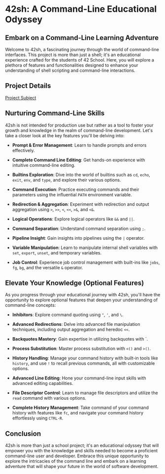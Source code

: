 # 42sh: A Command-Line Educational Odyssey

## Embark on a Command-Line Learning Adventure

Welcome to 42sh, a fascinating journey through the world of command-line interfaces. This project is more than just a shell; it's an educational experience crafted for the students of 42 School. Here, you will explore a plethora of features and functionalities designed to enhance your understanding of shell scripting and command-line interactions.

## Project Details

[Project Subject](https://cdn.intra.42.fr/pdf/pdf/183/42sh.fr.pdf)

## Nurturing Command-Line Skills

42sh is not intended for production use but rather as a tool to foster your growth and knowledge in the realm of command-line development. Let's take a closer look at the key features you'll be delving into:

- **Prompt & Error Management**: Learn to handle prompts and errors effectively.

- **Complete Command Line Editing**: Get hands-on experience with intuitive command-line editing.

- **Builtins Exploration**: Dive into the world of builtins such as `cd`, `echo`, `exit`, `env`, and `type`, and explore their various options.

- **Command Execution**: Practice executing commands and their parameters using the influential `PATH` environment variable.

- **Redirection & Aggregation**: Experiment with redirection and output aggregation using `>`, `>>`, `<`, `<<`, `>&`, and `<&`.

- **Logical Operations**: Explore logical operators like `&&` and `||`.

- **Command Separation**: Understand command separation using `;`.

- **Pipeline Insight**: Gain insights into pipelines using the `|` operator.

- **Variable Manipulation**: Learn to manipulate internal shell variables with `set`, `export`, `unset`, and temporary variables.

- **Job Control**: Experience job control management with built-ins like `jobs`, `fg`, `bg`, and the versatile `&` operator.

## Elevate Your Knowledge (Optional Features)

As you progress through your educational journey with 42sh, you'll have the opportunity to explore optional features that deepen your understanding of command-line concepts:

- **Inhibitors**: Explore command quoting using `"`, `'`, and `\`.

- **Advanced Redirections**: Delve into advanced file manipulation techniques, including output aggregation and heredoc `<<`.

- **Backquotes Mastery**: Gain expertise in utilizing backquotes with \`.

- **Process Substitution**: Master process substitution with `<()` and `>()`.

- **History Handling**: Manage your command history with built-in tools like `history`, and use `!` to recall previous commands, all with customizable options.

- **Advanced Line Editing**: Hone your command-line input skills with advanced editing capabilities.

- **File Descriptor Control**: Learn to manage file descriptors and utilize the `read` command with various options.

- **Complete History Management**: Take command of your command history with features like `fc`, and navigate your command history effortlessly using `CTRL-R`.

## Conclusion

42sh is more than just a school project; it's an educational odyssey that will empower you with the knowledge and skills needed to become a proficient command-line user and developer. Embrace this unique opportunity to explore the intricacies of the command line and embark on a learning adventure that will shape your future in the world of software development.
